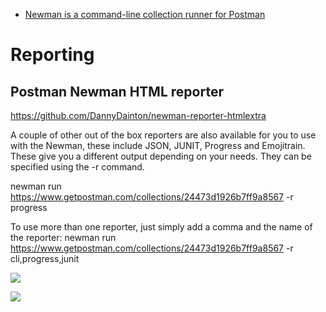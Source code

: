 
* [Newman is a command-line collection runner for Postman](https://github.com/postmanlabs/newman#cli-reporter)


# Reporting
## Postman Newman HTML reporter
https://github.com/DannyDainton/newman-reporter-htmlextra

A couple of other out of the box reporters are also available for you to use with the Newman, these include JSON, JUNIT, Progress and Emojitrain. These give you a different output depending on your needs. They can be specified using the -r <reporter name> command.
  
newman run https://www.getpostman.com/collections/24473d1926b7ff9a8567 -r progress

To use more than one reporter, just simply add a comma and the name of the reporter:
newman run https://www.getpostman.com/collections/24473d1926b7ff9a8567 -r cli,progress,junit


![](https://github.com/DannyDainton/post-con-2019-workshop/raw/master/Assets/Newman/Newman_File_Export.gif)

![](https://github.com/DannyDainton/post-con-2019-workshop/raw/master/Assets/Newman/Newman_Link.gif)

